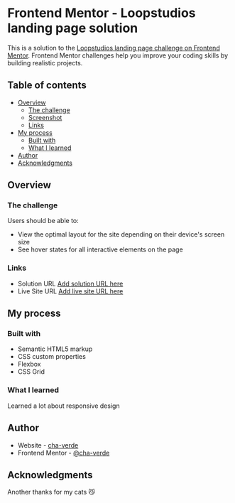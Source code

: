 # Frontend Mentor - Loopstudios landing page solution

This is a solution to the [Loopstudios landing page challenge on Frontend Mentor](https://www.frontendmentor.io/challenges/loopstudios-landing-page-N88J5Onjw). Frontend Mentor challenges help you improve your coding skills by building realistic projects. 

## Table of contents

- [Overview](#overview)
  - [The challenge](#the-challenge)
  - [Screenshot](#screenshot)
  - [Links](#links)
- [My process](#my-process)
  - [Built with](#built-with)
  - [What I learned](#what-i-learned)
- [Author](#author)
- [Acknowledgments](#acknowledgments)

## Overview

### The challenge

Users should be able to:

- View the optimal layout for the site depending on their device's screen size
- See hover states for all interactive elements on the page

### Links

- Solution URL [Add solution URL here](https://github.com/cha-verde/loopstudio-landing-page/)
- Live Site URL [Add live site URL here](https://cha-verde.github.io/loopstudio-landing-page/)

## My process

### Built with

- Semantic HTML5 markup
- CSS custom properties
- Flexbox
- CSS Grid

### What I learned

Learned a lot about responsive design

## Author


- Website - [cha-verde](https://github.com/cha-verde/)
- Frontend Mentor - [@cha-verde](https://www.frontendmentor.io/profile/cha-verde)

## Acknowledgments

Another thanks for my cats 😼